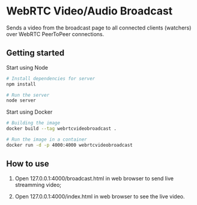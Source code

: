 # WebRTC Video/Audio Broadcast

Sends a video from the broadcast page to all connected clients (watchers) over WebRTC PeerToPeer connections.

## Getting started

Start using Node

```bash
# Install dependencies for server
npm install

# Run the server
node server
```

Start using Docker

```bash
# Building the image
docker build --tag webrtcvideobroadcast .

# Run the image in a container
docker run -d -p 4000:4000 webrtcvideobroadcast
```


## How to use

1. Open 127.0.0.1:4000/broadcast.html in web browser to send live streamming video;

2. Open 127.0.0.1:4000/index.html in web browser to see the live video. 
